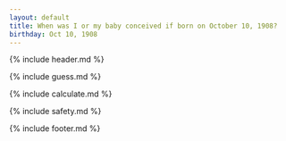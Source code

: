 ```yaml
---
layout: default
title: When was I or my baby conceived if born on October 10, 1908?
birthday: Oct 10, 1908
---
```


{% include header.md %}

{% include guess.md %}

{% include calculate.md %}

{% include safety.md %}

{% include footer.md %}



